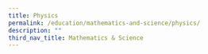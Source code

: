 ```yaml
---
title: Physics
permalink: /education/mathematics-and-science/physics/
description: ""
third_nav_title: Mathematics & Science
---
```

